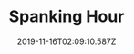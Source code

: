 ---
title: Spanking Hour
artist: Freak Kitchen
date: 2019-11-16T02:09:10.587Z
cover: 1280x1280.jpg
styles:
  - Progressive Metal
links:
  spotify: https://play.spotify.com/album/11YW6Ap21BWAa9zC1x4Ism
  youtube: https://music.youtube.com/playlist?list=OLAK5uy_l9DHeVZoq53r42lhvUga-YrF9HgqmhLds
  applemusic: https://itunes.apple.com/us/album/spanking-hour/634082068?uo=4
  soundcloud: ""
  bandcamp: ""
  googleplay: https://play.google.com/music/m/Bee3wxisbxzds27jg73bo2qtaza?signup_if_needed=1
  deezer: https://www.deezer.com/album/6500218
---